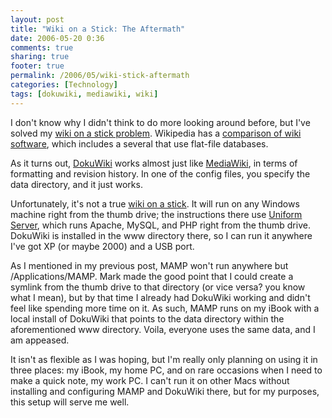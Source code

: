 ```yaml
---
layout: post
title: "Wiki on a Stick: The Aftermath"
date: 2006-05-20 0:36
comments: true
sharing: true
footer: true
permalink: /2006/05/wiki-stick-aftermath
categories: [Technology]
tags: [dokuwiki, mediawiki, wiki]
---
```

I don't know why I didn't think to do more looking around before, but I've solved my <a href="/archives/2006/05/shared_mysql.php">wiki on a stick problem</a>.  Wikipedia has a <a href="http://en.wikipedia.org/wiki/Comparison_of_wiki_software">comparison of wiki software</a>, which includes a several that use flat-file databases.

As it turns out, <a href="http://wiki.splitbrain.org/wiki:dokuwiki">DokuWiki</a> works almost just like <a href="http://www.mediawiki.org/wiki/MediaWiki">MediaWiki</a>, in terms of formatting and revision history.  In one of the config files, you specify the data directory, and it just works.

Unfortunately, it's not a true <a href="http://meta.wikimedia.org/wiki/Wiki_on_a_stick">wiki on a stick</a>.  It will run on any Windows machine right from the thumb drive; the instructions there use <a href="http://sourceforge.net/projects/miniserver/">Uniform Server</a>, which runs Apache, MySQL, and PHP right from the thumb drive.  DokuWiki is installed in the www directory there, so I can run it anywhere I've got XP (or maybe 2000) and a USB port.

As I mentioned in my previous post, MAMP won't run anywhere but /Applications/MAMP.  Mark made the good point that I could create a symlink from the thumb drive to that directory (or vice versa? you know what I mean), but by that time I already had DokuWiki working and didn't feel like spending more time on it.  As such, MAMP runs on my iBook with a local install of DokuWiki that points to the data directory within the aforementioned www directory.  Voila, everyone uses the same data, and I am appeased.

It isn't as flexible as I was hoping, but I'm really only planning on using it in three places: my iBook, my home PC, and on rare occasions when I need to make a quick note, my work PC.  I can't run it on other Macs without installing and configuring MAMP and DokuWiki there, but for my purposes, this setup will serve me well.
